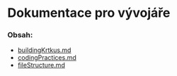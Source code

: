 # Dokumentace pro vývojáře

### Obsah:
- [buildingKrtkus.md](./buildingKrtkus.md)
- [codingPractices.md](./codingPractices.md)
- [fileStructure.md](./fileStructure.md)